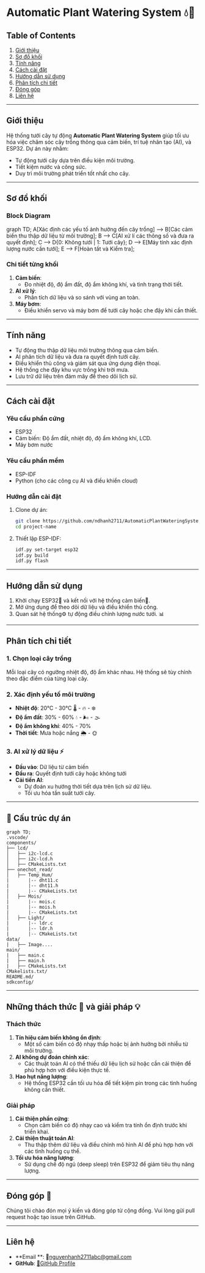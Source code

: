 # **Automatic Plant Watering System 💧🌱**

## **Table of Contents**
1. [Giới thiệu](#giới-thiệu)
2. [Sơ đồ khối](#sơ-đồ-khối)
3. [Tính năng](#tính-năng)
4. [Cách cài đặt](#cách-cài-đặt)
5. [Hướng dẫn sử dụng](#hướng-dẫn-sử-dụng)
6. [Phân tích chi tiết](#phân-tích-chi-tiết)
7. [Đóng góp](#đóng-góp)
8. [Liên hệ](#liên-hệ)

---

## **Giới thiệu**
Hệ thống tưới cây tự động **Automatic Plant Watering System** giúp tối ưu hóa việc chăm sóc cây trồng thông qua cảm biến, trí tuệ nhân tạo (AI), và ESP32. Dự án này nhằm:

- Tự động tưới cây dựa trên điều kiện môi trường.
- Tiết kiệm nước và công sức.
- Duy trì môi trường phát triển tốt nhất cho cây.

---

## **Sơ đồ khối**
### **Block Diagram**

graph TD;
  A[Xác định các yếu tố ảnh hưởng đến cây trồng] --> B[Các cảm biến thu thập dữ liệu từ môi trường];
  B --> C[AI xử lí các thông số và đưa ra quyết định];
  C --> D{0: Không tưới | 1: Tưới cây};
  D --> E[Máy tính xác định lượng nước cần tưới];
  E --> F[Hoàn tất và Kiểm tra];

### **Chi tiết từng khối**
1. **Cảm biến**: 
   - Đo nhiệt độ, độ ẩm đất, độ ẩm không khí, và tình trạng thời tiết.
2. **AI xử lý**:
   - Phân tích dữ liệu và so sánh với vùng an toàn.
3. **Máy bơm**: 
   - Điều khiển servo và máy bơm để tưới cây hoặc che đậy khi cần thiết.

---

## **Tính năng**
- Tự động thu thập dữ liệu môi trường thông qua cảm biến.
- AI phân tích dữ liệu và đưa ra quyết định tưới cây.
- Điều khiển thủ công và giám sát qua ứng dụng điện thoại.
- Hệ thống che đậy khu vực trồng khi trời mưa.
- Lưu trữ dữ liệu trên đám mây để theo dõi lịch sử.

---

## **Cách cài đặt**
### **Yêu cầu phần cứng**
- ESP32
- Cảm biến: Độ ẩm đất, nhiệt độ, độ ẩm không khí, LCD.
- Máy bơm nước

### **Yêu cầu phần mềm**
- ESP-IDF
- Python (cho các công cụ AI và điều khiển cloud)

### **Hướng dẫn cài đặt**
1. Clone dự án:
   ```bash
   git clone https://github.com/ndhanh2711/AutomaticPlantWateringSystem.git
   cd project-name
   ```
2. Thiết lập ESP-IDF:
   ```bash
   idf.py set-target esp32
   idf.py build
   idf.py flash
   ```

---

## **Hướng dẫn sử dụng**
1. Khởi chạy ESP32🚀 và kết nối với hệ thống cảm biến🔄.
2. Mở ứng dụng để theo dõi dữ liệu và điều khiển thủ công.
3. Quan sát hệ thống⚙️ tự động điều chỉnh lượng nước tưới.
📊
---

## **Phân tích chi tiết**
### **1. Chọn loại cây trồng**
Mỗi loại cây có ngưỡng nhiệt độ, độ ẩm khác nhau. Hệ thống sẽ tùy chỉnh theo đặc điểm của từng loại cây.

### **2. Xác định yếu tố môi trường**
- **Nhiệt độ**: 20°C - 30°C 🌡️ - 🔥 - ❄️
- **Độ ẩm đất**: 30% - 60% 💧 - 🌬️ - 🌫️
- **Độ ẩm không khí**: 40% - 70%
- **Thời tiết**: Mưa hoặc nắng 🌦️ - 🌞

### **3. AI xử lý dữ liệu ⚡**
- **Đầu vào**: Dữ liệu từ cảm biến
- **Đầu ra**: Quyết định tưới cây hoặc không tưới
- **Cải tiến AI**:
  - Dự đoán xu hướng thời tiết dựa trên lịch sử dữ liệu.
  - Tối ưu hóa tần suất tưới cây.

---


## 📁 Cấu trúc dự án

```
graph TD;
.vscode/
components/
├── lcd/
│   ├── i2c-lcd.c
│   ├── i2c-lcd.h
│   ├── CMakeLists.txt
├── onechot_read/
│   ├── Temp_Hum/
|       |-- dht11.c
|       |-- dht11.h
|       |-- CMakeLists.txt
│   ├── Mois/
|       |-- mois.c
|       |-- mois.h
|       |-- CMakeLists.txt
│   ├── Light/
|       |-- ldr.c
|       |-- ldr.h
|       |-- CMakeLists.txt
data/
|   ├── Image....
main/
|   ├── main.c
|   ├── main.h
|   ├── CMakeLists.txt
CMakelists.txt/
README.md/
sdkconfig/

```
---

## **Những thách thức 💪 và giải pháp 💡**
### **Thách thức**
1. **Tín hiệu cảm biến không ổn định**:
   - Một số cảm biến có độ nhạy thấp hoặc bị ảnh hưởng bởi nhiễu từ môi trường.
2. **AI không dự đoán chính xác**:
   - Các thuật toán AI có thể thiếu dữ liệu lịch sử hoặc cần cải thiện để phù hợp hơn với điều kiện thực tế.
3. **Hao hụt năng lượng**:
   - Hệ thống ESP32 cần tối ưu hóa để tiết kiệm pin trong các tình huống không cần thiết.

### **Giải pháp**
1. **Cải thiện phần cứng**:
   - Chọn cảm biến có độ nhạy cao và kiểm tra tính ổn định trước khi triển khai.
2. **Cải thiện thuật toán AI**:
   - Thu thập thêm dữ liệu và điều chỉnh mô hình AI để phù hợp hơn với các tình huống cụ thể.
3. **Tối ưu hóa năng lượng**:
   - Sử dụng chế độ ngủ (deep sleep) trên ESP32 để giảm tiêu thụ năng lượng.

---

## **Đóng góp 🤝**
Chúng tôi chào đón mọi ý kiến và đóng góp từ cộng đồng. Vui lòng gửi pull request hoặc tạo issue trên GitHub.

---

## **Liên hệ**
- **Email **: 📧nguyenhanh2711abc@gmail.com
- **GitHub**: [🐙GitHub Profile](https://github.com/ndhanh2711)

